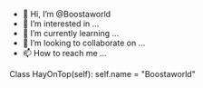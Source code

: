 - 👋 Hi, I’m @Boostaworld
- 👀 I’m interested in ...
- 🌱 I’m currently learning ...
- 💞️ I’m looking to collaborate on ...
- 📫 How to reach me ...


Class HayOnTop(self):
self.name = "Boostaworld"
<!---
Boostaworld/Boostaworld is a ✨ special ✨ repository because its `README.md` (this file) appears on your GitHub profile.
You can click the Preview link to take a look at your changes.
--->
